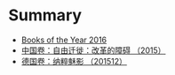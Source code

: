 # Summary

* [Books of the Year 2016](chapter/books/2016.md)
* [中国卷：自由迁徙：改革的障碍 （2015）](chapter/china/Hukou2015.md)
* [德国卷：纳粹魅影 （201512）](chapter/Germany/Nazi.md)
